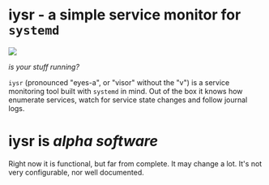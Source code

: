 # iysr - a simple service monitor for `systemd`

<img src="http://gfxmonk.net/dist/status/project/iysr.png">

_is your stuff running?_

`iysr` (pronounced "eyes-a", or "visor" without the "v") is a service monitoring tool built
with `systemd` in mind. Out of the box it knows how enumerate services, watch for
service state changes and follow journal logs.

# iysr is _alpha software_

Right now it is functional, but far from complete. It may change a lot. It's not very
configurable, nor well documented.

